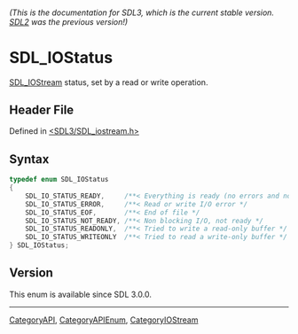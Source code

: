 ###### (This is the documentation for SDL3, which is the current stable version. [SDL2](https://wiki.libsdl.org/SDL2/) was the previous version!)
# SDL_IOStatus

[SDL_IOStream](SDL_IOStream) status, set by a read or write operation.

## Header File

Defined in [<SDL3/SDL_iostream.h>](https://github.com/libsdl-org/SDL/blob/main/include/SDL3/SDL_iostream.h)

## Syntax

```c
typedef enum SDL_IOStatus
{
    SDL_IO_STATUS_READY,     /**< Everything is ready (no errors and not EOF). */
    SDL_IO_STATUS_ERROR,     /**< Read or write I/O error */
    SDL_IO_STATUS_EOF,       /**< End of file */
    SDL_IO_STATUS_NOT_READY, /**< Non blocking I/O, not ready */
    SDL_IO_STATUS_READONLY,  /**< Tried to write a read-only buffer */
    SDL_IO_STATUS_WRITEONLY  /**< Tried to read a write-only buffer */
} SDL_IOStatus;
```

## Version

This enum is available since SDL 3.0.0.

----
[CategoryAPI](CategoryAPI), [CategoryAPIEnum](CategoryAPIEnum), [CategoryIOStream](CategoryIOStream)

